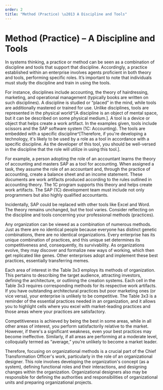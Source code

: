 ```yaml
---
order: 2
title: "Method (Practice) \u2013 A Discipline and Tools"
---
```


# Method (Practice) – A Discipline and Tools

In systems thinking, a practice or method can be seen as a combination of discipline and tools that support that discipline. Accordingly, a practice established within an enterprise involves agents proficient in both theory and tools, performing specific roles. It’s important to note that individuals must study the discipline and train in using the tools.

For instance, disciplines include accounting, the theory of hairdressing, marketing, and operational management (typically books are written on such disciplines). A discipline is studied or “placed” in the mind, while tools are additionally mastered or trained for use. Unlike disciplines, tools are represented in the physical world^[A discipline is an object of mental space, but it can be described on some physical medium.]. A tool is a device or object that helps create a work artifact. In the examples given, tools include scissors and the SAP software system (1C: Accounting). The tools are embedded with a specific discipline^[Therefore, if you're developing a technology, it's likely to be used by a role as a tool in accordance with a specific discipline. As the developer of this tool, you should be well-versed in the discipline that the role will utilize in using this tool.].

For example, a person adopting the role of an accountant learns the theory of accounting and masters SAP as a tool for accounting. When assigned a task, they assume the role of an accountant and, through the practice of accounting, create a balance sheet and an income statement. These documents are work artifacts produced according to the rules outlined in accounting theory. The 1C program supports this theory and helps create work artifacts. The SAP (1C) development team must include not only programmers but also highly qualified accountants.

Incidentally, SAP could be replaced with other tools like Excel and Word. The theory remains unchanged, but the tool varies. Consider reflecting on the discipline and tools concerning your professional methods (practices).

Any organization can be viewed as a combination of numerous methods. Just as there are no identical people because everyone has distinct genetic combinations, there are no identical organizations. Every enterprise has its unique combination of practices, and this unique set determines its competitiveness and, consequently, its survivability. As organizations evolve, they may discover and formalize new ways of working, which then get replicated like genes. Other enterprises adopt and implement these best practices, essentially transferring memes.

Each area of interest in the Table 3x3 employs its methods of organization. This pertains to describing the target audience, attracting investors, defining the architecture, or outlining the creation systems. Each cell in the Table 3x3 requires corresponding methods for its respective work artifacts. If you have outstanding architectural practices but poor marketing ones (or vice versa), your enterprise is unlikely to be competitive. The Table 3x3 is a reminder of the essential practices needed in an organization, and it allows you to highlight cells where you excel with market-leading practices and those areas where your practices are satisfactory.

Competitiveness is achieved by being the best in some areas, while in all other areas of interest, you perform satisfactorily relative to the market. However, if there's a significant weakness, even your best practices may become ineffective. Similarly, if all areas are performing at a moderate level, colloquially termed as “average,” you’re unlikely to become a market leader.

Therefore, focusing on organizational methods is a crucial part of the Chief Transformation Officer's work, particularly in the role of an organizational designer. This role involves developing the organization's concept (as a system), defining functional roles and their interactions, and designing changes within the organization. Organizational designers also may be responsible for defining the authorities and responsibilities of organizational units and preparing organizational projects.